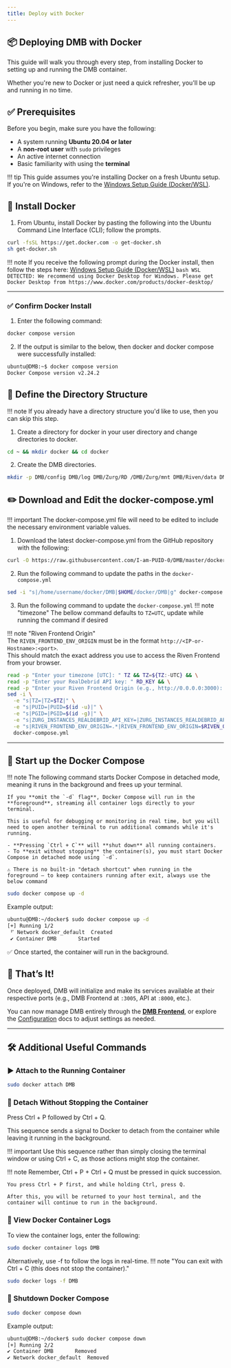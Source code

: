 ```yaml
---
title: Deploy with Docker
---
```



## 📦 Deploying DMB with Docker

This guide will walk you through every step, from installing Docker to setting up and running the DMB container. 

Whether you're new to Docker or just need a quick refresher, you'll be up and running in no time.


## ✅ Prerequisites

Before you begin, make sure you have the following:

- A system running **Ubuntu 20.04 or later**  
- A **non-root user** with `sudo` privileges  
- An active internet connection  
- Basic familiarity with using the **terminal**

!!! tip
    This guide assumes you're installing Docker on a fresh Ubuntu setup. If you're on Windows, refer to the [Windows Setup Guide (Docker/WSL)](wsl.md).


## 🐳 Install Docker
1. From Ubuntu, install Docker by pasting the following into the Ubuntu Command Line Interface (CLI); follow the prompts. 
```bash
curl -fsSL https://get.docker.com -o get-docker.sh
sh get-docker.sh
```

!!! note 
    If you receive the following prompt during the Docker install, then follow the steps here: [Windows Setup Guide (Docker/WSL)](wsl.md)
    ```bash
    WSL DETECTED: We recommend using Docker Desktop for Windows.
    Please get Docker Desktop from https://www.docker.com/products/docker-desktop/
    ```

----

### ✅ Confirm Docker Install
1. Enter the following command:
```bash
docker compose version
```
2. If the output is similar to the below, then docker and docker compose were successfully installed:
```bash
ubuntu@DMB:~$ docker compose version
Docker Compose version v2.24.2
```

## 📁 Define the Directory Structure

!!! note
    If you already have a directory structure you'd like to use, then you can skip this step.

1. Create a directory for docker in your user directory and change directories to docker.
```bash
cd ~ && mkdir docker && cd docker
```

2. Create the DMB directories.
```bash
mkdir -p DMB/config DMB/log DMB/Zurg/RD /DMB/Zurg/mnt DMB/Riven/data DMB/Riven/mnt DMB/PostgreSQL/data DMB/pgAdmin4/data /DMB/Zilean/data
```


## ✏️ Download and Edit the docker-compose.yml
!!! important 
    The docker-compose.yml file will need to be edited to include the necessary environment variable values.

1. Download the latest docker-compose.yml from the GitHub repository with the following:
```bash
curl -O https://raw.githubusercontent.com/I-am-PUID-0/DMB/master/docker-compose.yml
```

2. Run the following command to update the paths in the `docker-compose.yml`
```bash
sed -i "s|/home/username/docker/DMB|$HOME/docker/DMB|g" docker-compose.yml
```

3. Run the following command to update the `docker-compose.yml`
!!! note "timezone"
    The bellow command defaults to `TZ=UTC`, update while running the command if desired

!!! note "Riven Frontend Origin"  
    The `RIVEN_FRONTEND_ENV_ORIGIN` must be in the format `http://<IP-or-Hostname>:<port>`.  
    This should match the exact address you use to access the Riven Frontend from your browser.


```bash
read -p "Enter your timezone [UTC]: " TZ && TZ=${TZ:-UTC} && \
read -p "Enter your RealDebrid API key: " RD_KEY && \
read -p "Enter your Riven Frontend Origin (e.g., http://0.0.0.0:3000): " RIVEN_ORIGIN && \
sed -i \
  -e "s|TZ=|TZ=$TZ|" \
  -e "s|PUID=|PUID=$(id -u)|" \
  -e "s|PGID=|PGID=$(id -g)|" \
  -e "s|ZURG_INSTANCES_REALDEBRID_API_KEY=|ZURG_INSTANCES_REALDEBRID_API_KEY=$RD_KEY|" \
  -e "s|RIVEN_FRONTEND_ENV_ORIGIN=.*|RIVEN_FRONTEND_ENV_ORIGIN=$RIVEN_ORIGIN|" \
  docker-compose.yml

```


----

## 🚀 Start up the Docker Compose

!!! note 
    The following command starts Docker Compose in detached mode, meaning it runs in the background and frees up your terminal.

    If you **omit the `-d` flag**, Docker Compose will run in the **foreground**, streaming all container logs directly to your terminal. 

    This is useful for debugging or monitoring in real time, but you will need to open another terminal to run additional commands while it's running.

    - **Pressing `Ctrl + C`** will **shut down** all running containers.
    - To **exit without stopping** the container(s), you must start Docker Compose in detached mode using `-d`.

    ⚠️ There is no built-in "detach shortcut" when running in the foreground — to keep containers running after exit, always use the below command

```bash
sudo docker compose up -d
```

Example output:
```bash
ubuntu@DMB:~/docker$ sudo docker compose up -d
[+] Running 1/2
 ⠋ Network docker_default  Created                                                                                                                                                       1.1s 
 ✔ Container DMB       Started  
```

✅ Once started, the container will run in the background.


## 🎉 That’s It!

Once deployed, DMB will initialize and make its services available at their respective ports (e.g., DMB Frontend at `:3005`, API at `:8000`, etc.).

You can now manage DMB entirely through the **[DMB Frontend](../services/dmb-frontend.md)**, or explore the [Configuration](../features/configuration.md) docs to adjust settings as needed.

---

## 🛠️ Additional Useful Commands


### ▶️ Attach to the Running Container

```bash
sudo docker attach DMB
```

### 🔄 Detach Without Stopping the Container


Press Ctrl + P followed by Ctrl + Q.

This sequence sends a signal to Docker to detach from the container while leaving it running in the background.

!!! important 
    Use this sequence rather than simply closing the terminal window or using Ctrl + C, as those actions might stop the container.

!!! note
    Remember, Ctrl + P + Ctrl + Q must be pressed in quick succession.

    You press Ctrl + P first, and while holding Ctrl, press Q.

    After this, you will be returned to your host terminal, and the container will continue to run in the background.



### 📜 View Docker Container Logs

To view the container logs, enter the following:

```bash
sudo docker container logs DMB
```

Alternatively, use -f to follow the logs in real-time. 
!!! note "You can exit with Ctrl + C (this does not stop the container)."

```bash
sudo docker logs -f DMB
```

### 🧯 Shutdown Docker Compose

```bash
sudo docker compose down
```

Example output:
```bash
ubuntu@DMB:~/docker$ sudo docker compose down
[+] Running 2/2
✔ Container DMB       Removed                                                                                                                                                      10.4s 
✔ Network docker_default  Removed     
```
